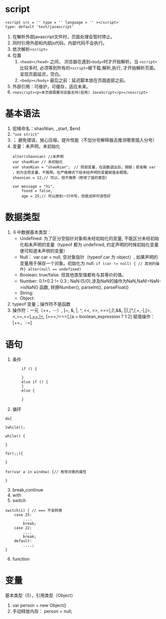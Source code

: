 

# script

```
<script src = '' type = '' language = '' ></script>
type: default 'text/javascript' 
```
1. 在解析外部javascript文件时，页面处理会暂时停止。
2. 同时引用外部和内部js代码，内部代码不会执行。
3. 依次解析```<script>```
4. 位置
    1. ```<head></head>``` 之间， 浏览器在遇到```<body>```时才开始解析。当 ```<script>``` 比较多时, 必须等到所有的```<script>```被下载,解析,执行, 才开始解析页面。呈现页面延迟，空白。
    2. ```<body></body>``` 最后之前：延迟脚本放在页面底部之前。
5. 外部引用：可维护，可缓存，适应未来。
6. ```<noscript><p>本页面需要浏览器支持(启用) JavaScript</p></noscript>```

# 基本语法
1. 驼峰命名：shaoNian, _start, $end
2. ```"use strict"```
3. ； 避免错误，放心压缩，提升性能（不加分号解释器去推测哪里插入分号）
4. 变量：未声明，未初始化　
    ```
    alter(shaonian) //未声明
    var shaoNian // 未初始化
    var shaoNian = "shaoNian";　// 局部变量，在函数退出后，销毁；若省略 var ，则为全局变量，不推荐。在严格模式下给未经声明的变量赋值会报错。
    shaonian = 12;// 可以，但不推荐（修改了值的类型）

    var message = "hi",
        found = false,
        age = 25;// 可以放到一行中写，但是这样可读性好
    ```


# 数据类型

1. ６中数据基本类型：
    * Undefined: 为了区分空指针对象和未经初始化的变量, 不能区分未经初始化和未声明的变量（typeof 都为 undefined, 约定声明的时候初始化变量便可知道未声明的变量）
    * Null： var car = null, 空对象指针（typeof car 为 object）, 如果声明的变量用于保存一个对象。初始化为 null. ```if (car != null) { // 其他的操作} alter(null == undefined)```
    * Boolean: true/false. 但其他类型值都有与其等价的值。
    * Number:  0.1+0.2 != 0.3 ; NaN:(5/0),涉及NaN的操作为NaN,NaN!=NaN->isNaN() 函数, 转换Number(), parseInt(), parseFloat()
    * String: 
    * Object: 
2. typeof 变量；操作符不是函数
3. 操作符：一元（++，--）, [~, &, |, ^, <<, >>, >>>],[!,&&, ||],[*,/,+,-],[>,<,>=,<=],[==,!=](转换), [===,!===],[a = boolean_expression ? 1:2]
         赋值操作：[+=， -=]

# 语句
1. 条件
    ```
        if () {

        }
        else if () {
        }
        else {
        
        }
    ```
2. 循环
```
do{

}while();

while() {

}

for(;;){

}

for(var a in window) {// 枚举对象的属性

}
```
3. break,continue
4. with
5. switch
```
switch(i) { // === 不会转换
    case 25: 
        ....
        break;
    case 22:
        ....
        break;
    default: 
        ....;
}

```
6. function

# 变量
基本类型（5），引用类型（Object）
1. var person = new Object() 
2. 手动释放内存： person = null;

